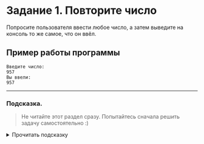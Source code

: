 # Задание 1. Повторите число

Попросите пользователя ввести любое число, а затем выведите на консоль то же самое, что он ввёл.

## Пример работы программы

```
Введите число:
957
Вы ввели:
957
```

---

### Подсказка.

> Не читайте этот раздел сразу. Попытайтесь сначала решить задачу самостоятельно :)

<details>


<summary>Прочитать подсказку</summary>
  
  

Посмотрите лекции с материалами по темам **«Получение данных от пользователя»** и **«Вывод в консоль»**.

</details>
